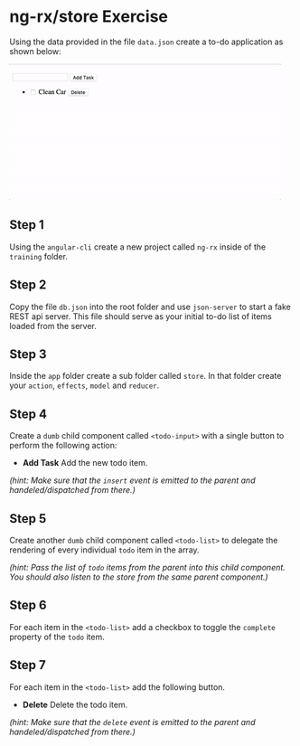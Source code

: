 # ng-rx/store Exercise

Using the data provided in the file `data.json` create a to-do application as shown below:

![](./preview.gif)

## Step 1

Using the `angular-cli` create a new project called `ng-rx` inside of the `training` folder.

## Step 2

Copy the file `db.json` into the root folder and use `json-server` to start a fake REST api server. This file should serve as your initial to-do list of items loaded from the server. 

## Step 3

Inside the `app` folder create a sub folder called `store`. In that folder create your `action`, `effects`, `model` and `reducer`. 

## Step 4

Create a `dumb` child component called `<todo-input>` with a single button to perform the following action:

- **Add Task** Add the new todo item. 

*(hint: Make sure that the `insert` event is emitted to the parent and handeled/dispatched from there.)*

## Step 5

Create another `dumb` child component called `<todo-list>` to delegate the rendering of every individual `todo` item in the array.

*(hint: Pass the list of `todo` items from the parent into this child component. You should also listen to the store from the same parent component.)*

## Step 6 

For each item in the `<todo-list>` add a checkbox to toggle the `complete` property of the `todo` item. 

## Step 7

For each item in the `<todo-list>` add the following button.

- **Delete**  Delete the todo item. 

*(hint: Make sure that the `delete` event is emitted to the parent and handeled/dispatched from there.)*